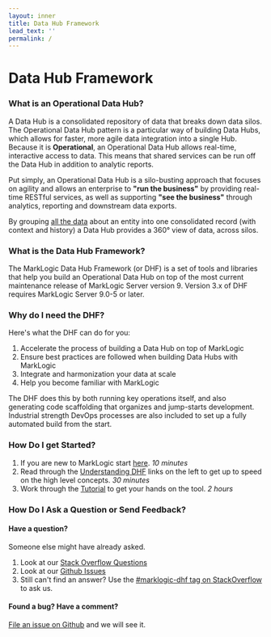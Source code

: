 ```yaml
---
layout: inner
title: Data Hub Framework
lead_text: ''
permalink: /
---
```


# Data Hub Framework

### What is an Operational Data Hub?
A Data Hub is a consolidated repository of data that breaks down data silos. The Operational Data Hub pattern is a particular way of building Data Hubs, which allows for faster, more agile data integration into a single Hub. Because it is **Operational**, an Operational Data Hub allows real-time, interactive access to data. This means that shared services can be run off the Data Hub in addition to analytic reports.

Put simply, an Operational Data Hub is a silo-busting approach that focuses on agility and allows an enterprise to **"run the business"** by providing real-time RESTful services, as well as supporting **"see the business"** through analytics, reporting and downstream data exports.

By grouping <span style="text-decoration: underline">all the data</span> about an entity into one consolidated record (with context and history) a Data Hub provides a 360° view of data, across silos.

### What is the Data Hub Framework?
The MarkLogic Data Hub Framework (or DHF) is a set of tools and libraries that help you build an Operational Data Hub on top of the most current maintenance release of MarkLogic Server version 9. Version 3.x of DHF requires MarkLogic Server 9.0-5 or later.

### Why do I need the DHF?
Here's what the DHF can do for you:
1. Accelerate the process of building a Data Hub on top of MarkLogic
1. Ensure best practices are followed when building Data Hubs with MarkLogic
1. Integrate and harmonization your data at scale
1. Help you become familiar with MarkLogic

The DHF does this by both running key operations itself, and also generating code scaffolding that organizes and jump-starts development. Industrial strength DevOps processes are also included to set up a fully automated build from the start.

### How Do I get Started?

1. If you are new to MarkLogic start [here](http://www.marklogic.com/what-is-marklogic/). <i class="fa fa-clock-o"></i> _10 minutes_
1. Read through the [Understanding DHF](understanding/understanding.md) links on the left to get up to speed on the high level concepts. <i class="fa fa-clock-o"></i> _30 minutes_
1. Work through the [Tutorial](tutorial/2x.md) to get your hands on the tool. <i class="fa fa-clock-o"></i> _2 hours_

### How Do I Ask a Question or Send Feedback?

#### Have a question?
Someone else might have already asked.
1. Look at our [Stack Overflow Questions](https://stackoverflow.com/questions/tagged/marklogic-dhf)
1. Look at our [Github Issues](https://github.com/marklogic/marklogic-data-hub/issues)
1. Still can't find an answer? Use the [#marklogic-dhf tag on StackOverflow](https://stackoverflow.com/questions/ask?tags=marklogic-dhf) to ask us.

#### Found a bug? Have a comment?
[File an issue on Github](https://github.com/marklogic/marklogic-data-hub/issues/new) and we will see it.
